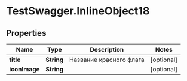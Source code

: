 # TestSwagger.InlineObject18

## Properties

Name | Type | Description | Notes
------------ | ------------- | ------------- | -------------
**title** | **String** | Название красного флага | [optional] 
**iconImage** | **String** |  | [optional] 


